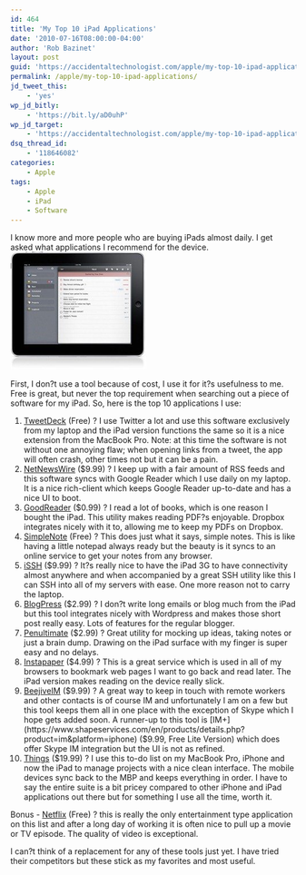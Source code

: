 ```yaml
---
id: 464
title: 'My Top 10 iPad Applications'
date: '2010-07-16T08:00:00-04:00'
author: 'Rob Bazinet'
layout: post
guid: 'https://accidentaltechnologist.com/apple/my-top-10-ipad-applications/'
permalink: /apple/my-top-10-ipad-applications/
jd_tweet_this:
    - 'yes'
wp_jd_bitly:
    - 'https://bit.ly/aD0uhP'
wp_jd_target:
    - 'https://accidentaltechnologist.com/apple/my-top-10-ipad-applications/'
dsq_thread_id:
    - '118646082'
categories:
    - Apple
tags:
    - Apple
    - iPad
    - Software
---
```


I know more and more people who are buying iPads almost daily. I get asked what applications I recommend for the device. [![things_hero_20100616](/assets/img/2010/07/things_hero_20100616_thumb.jpg "things_hero_20100616")](/assets/img/2010/07/things_hero_20100616.jpg)

First, I don?t use a tool because of cost, I use it for it?s usefulness to me. Free is great, but never the top requirement when searching out a piece of software for my iPad. So, here is the top 10 applications I use:

1. [TweetDeck](https://www.tweetdeck.com/ipad/) (Free) ? I use Twitter a lot and use this software exclusively from my laptop and the iPad version functions the same so it is a nice extension from the MacBook Pro. Note: at this time the software is not without one annoying flaw; when opening links from a tweet, the app will often crash, other times not but it can be a pain.
2. [NetNewsWire](https://netnewswireapp.com/ipad/) ($9.99) ? I keep up with a fair amount of RSS feeds and this software syncs with Google Reader which I use daily on my laptop. It is a nice rich-client which keeps Google Reader up-to-date and has a nice UI to boot.
3. [GoodReader](https://www.goodreader.net/goodreader.html) ($0.99) ? I read a lot of books, which is one reason I bought the iPad. This utility makes reading PDF?s enjoyable. Dropbox integrates nicely with it to, allowing me to keep my PDFs on Dropbox.
4. [SimpleNote](https://simplenoteapp.com/) (Free) ? This does just what it says, simple notes. This is like having a little notepad always ready but the beauty is it syncs to an online service to get your notes from any browser.
5. [iSSH](https://www.zinger-soft.com/iSSH_features.html) ($9.99) ? It?s really nice to have the iPad 3G to have connectivity almost anywhere and when accompanied by a great SSH utility like this I can SSH into all of my servers with ease. One more reason not to carry the laptop.
6. [BlogPress](https://blogpress.coollittlethings.com/) ($2.99) ? I don?t write long emails or blog much from the iPad but this tool integrates nicely with Wordpress and makes those short post really easy. Lots of features for the regular blogger.
7. [Penultimate](https://www.cocoabox.com/) ($2.99) ? Great utility for mocking up ideas, taking notes or just a brain dump. Drawing on the iPad surface with my finger is super easy and no delays.
8. [Instapaper](https://www.instapaper.com/iphone) ($4.99) ? This is a great service which is used in all of my browsers to bookmark web pages I want to go back and read later. The iPad version makes reading on the device really slick.
9. [BeejiveIM](https://www.beejive.com/ipad/) ($9.99) ? A great way to keep in touch with remote workers and other contacts is of course IM and unfortunately I am on a few but this tool keeps them all in one place with the exception of Skype which I hope gets added soon. A runner-up to this tool is [IM+](https://www.shapeservices.com/en/products/details.php?product=im&platform=iphone) ($9.99, Free Lite Version) which does offer Skype IM integration but the UI is not as refined.
10. [Things](https://culturedcode.com/things/ipad/) ($19.99) ? I use this to-do list on my MacBook Pro, iPhone and now the iPad to manage projects with a nice clean interface. The mobile devices sync back to the MBP and keeps everything in order. I have to say the entire suite is a bit pricey compared to other iPhone and iPad applications out there but for something I use all the time, worth it.
 
Bonus - [Netflix](https://itunes.apple.com/us/app/netflix/id363590051?mt=8) (Free) ? this is really the only entertainment type application on this list and after a long day of working it is often nice to pull up a movie or TV episode. The quality of video is exceptional.

I can?t think of a replacement for any of these tools just yet. I have tried their competitors but these stick as my favorites and most useful.